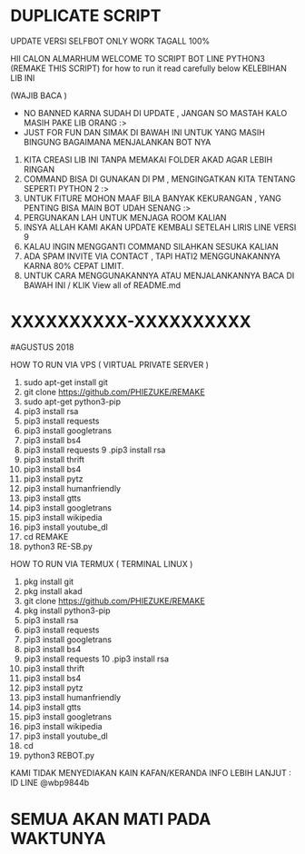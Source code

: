 # DUPLICATE SCRIPT
UPDATE VERSI SELFBOT ONLY
WORK TAGALL 100%

HII CALON ALMARHUM
WELCOME TO SCRIPT BOT LINE PYTHON3
(REMAKE THIS SCRIPT)
for how to run it
read carefully below
KELEBIHAN LIB INI

(WAJIB BACA )
- NO BANNED KARNA SUDAH DI UPDATE , JANGAN SO MASTAH KALO MASIH PAKE LIB ORANG :>
- JUST FOR FUN DAN SIMAK DI BAWAH INI UNTUK YANG MASIH BINGUNG BAGAIMANA MENJALANKAN BOT NYA

1. KITA CREASI LIB INI TANPA MEMAKAI FOLDER AKAD AGAR LEBIH RINGAN
2. COMMAND BISA DI GUNAKAN DI PM , MENGINGATKAN KITA TENTANG SEPERTI PYTHON 2 :>
3. UNTUK FITURE MOHON MAAF BILA BANYAK KEKURANGAN , YANG PENTING BISA MAIN BOT UDAH SENANG :>
4. PERGUNAKAN LAH UNTUK MENJAGA ROOM KALIAN
5. INSYA ALLAH KAMI AKAN UPDATE KEMBALI SETELAH LIRIS LINE VERSI 9
6. KALAU INGIN MENGGANTI COMMAND SILAHKAN SESUKA KALIAN
7. ADA SPAM INVITE VIA CONTACT , TAPI HATI2 MENGGUNAKANNYA KARNA 80% CEPAT LIMIT.
8. UNTUK CARA MENGGUNAKANNYA ATAU MENJALANKANNYA BACA DI BAWAH INI / KLIK View all of README.md

# XXXXXXXXXX-XXXXXXXXXX
#AGUSTUS 2018

HOW TO RUN VIA VPS ( VIRTUAL PRIVATE SERVER )
1. sudo apt-get install git
2. git clone https://github.com/PHIEZUKE/REMAKE
3. sudo apt-get python3-pip
4. pip3 install rsa
5. pip3 install requests
6. pip3 install googletrans
7. pip3 install bs4
8. pip3 install requests
9 .pip3 install rsa
10. pip3 install thrift
11. pip3 install bs4
12. pip3 install pytz
13. pip3 install humanfriendly
14. pip3 install gtts
15. pip3 install googletrans
16. pip3 install wikipedia
17. pip3 install youtube_dl
18. cd REMAKE
19. python3 RE-SB.py


HOW TO RUN VIA TERMUX ( TERMINAL LINUX )
1. pkg install git
2. pkg install akad
3. git clone https://github.com/PHIEZUKE/REMAKE
4. pkg install python3-pip
5. pip3 install rsa
6. pip3 install requests
7. pip3 install googletrans
8. pip3 install bs4
9. pip3 install requests
10 .pip3 install rsa
11. pip3 install thrift
12. pip3 install bs4
13. pip3 install pytz
14. pip3 install humanfriendly
15. pip3 install gtts
16. pip3 install googletrans
17. pip3 install wikipedia
18. pip3 install youtube_dl
19. cd
20. python3 REBOT.py

KAMI TIDAK MENYEDIAKAN KAIN KAFAN/KERANDA
INFO LEBIH LANJUT : ID LINE @wbp9844b

# SEMUA AKAN MATI PADA WAKTUNYA

